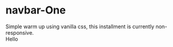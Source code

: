 # navbar-One

Simple warm up using vanilla css, this installment is currently non-responsive. <br> Hello

